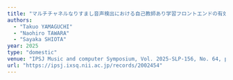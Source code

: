 ```yaml
---
title: "マルチチャネルなりすまし音声検出における自己教師あり学習フロントエンドの有効性検証"
authors:
  - "Takuo YAMAGUCHI"
  - "Naohiro TAWARA"
  - "Sayaka SHIOTA"
year: 2025
type: "domestic"
venue: "IPSJ Music and computer Symposium, Vol. 2025-SLP-156, No. 64, pp. 1-6, 早稲田大学 西早稲田キャンパス, 2025-06-14."
url: "https://ipsj.ixsq.nii.ac.jp/records/2002454"
---
```

